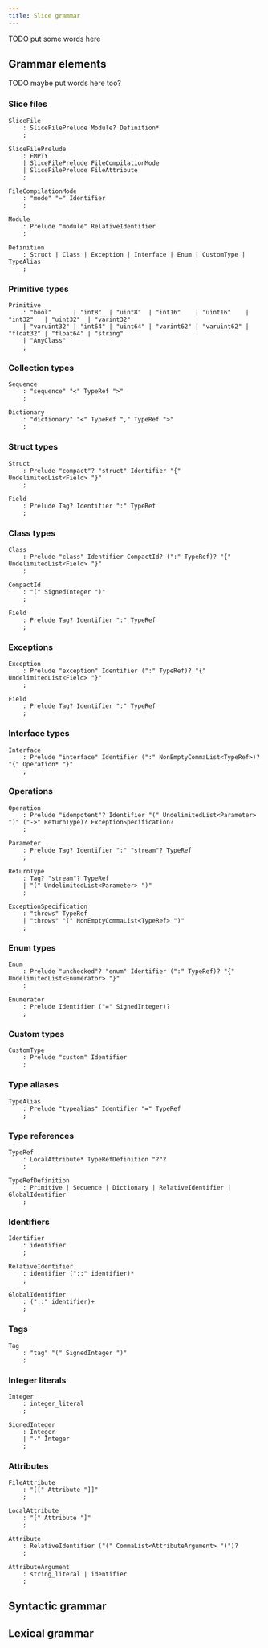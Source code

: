 ```yaml
---
title: Slice grammar
---
```


TODO put some words here

## Grammar elements

TODO maybe put words here too?

### Slice files

```ebnf {% showTitle=false %}
SliceFile
    : SliceFilePrelude Module? Definition*
    ;

SliceFilePrelude
    : EMPTY
    | SliceFilePrelude FileCompilationMode
    | SliceFilePrelude FileAttribute
    ;

FileCompilationMode
    : "mode" "=" Identifier
    ;

Module
    : Prelude "module" RelativeIdentifier
    ;

Definition
    : Struct | Class | Exception | Interface | Enum | CustomType | TypeAlias
    ;
```

### Primitive types

```ebnf {% showTitle=false %}
Primitive
    : "bool"      | "int8"  | "uint8"  | "int16"    | "uint16"    | "int32"   | "uint32"  | "varint32"
    | "varuint32" | "int64" | "uint64" | "varint62" | "varuint62" | "float32" | "float64" | "string"
    | "AnyClass"
    ;
```

### Collection types

```ebnf {% showTitle=false %}
Sequence
    : "sequence" "<" TypeRef ">"
    ;

Dictionary
    : "dictionary" "<" TypeRef "," TypeRef ">"
    ;
```

### Struct types

```ebnf {% showTitle=false %}
Struct
    : Prelude "compact"? "struct" Identifier "{" UndelimitedList<Field> "}"
    ;

Field
    : Prelude Tag? Identifier ":" TypeRef
    ;
```

### Class types

```ebnf {% showTitle=false %}
Class
    : Prelude "class" Identifier CompactId? (":" TypeRef)? "{" UndelimitedList<Field> "}"
    ;

CompactId
    : "(" SignedInteger ")"
    ;

Field
    : Prelude Tag? Identifier ":" TypeRef
    ;
```

### Exceptions

```ebnf {% showTitle=false %}
Exception
    : Prelude "exception" Identifier (":" TypeRef)? "{" UndelimitedList<Field> "}"
    ;

Field
    : Prelude Tag? Identifier ":" TypeRef
    ;
```

### Interface types

```ebnf {% showTitle=false %}
Interface
    : Prelude "interface" Identifier (":" NonEmptyCommaList<TypeRef>)? "{" Operation* "}"
    ;
```

### Operations

```ebnf {% showTitle=false %}
Operation
    : Prelude "idempotent"? Identifier "(" UndelimitedList<Parameter> ")" ("->" ReturnType)? ExceptionSpecification?
    ;

Parameter
    : Prelude Tag? Identifier ":" "stream"? TypeRef
    ;

ReturnType
    : Tag? "stream"? TypeRef
    | "(" UndelimitedList<Parameter> ")"
    ;

ExceptionSpecification
    : "throws" TypeRef
    | "throws" "(" NonEmptyCommaList<TypeRef> ")"
    ;
```

### Enum types

```ebnf {% showTitle=false %}
Enum
    : Prelude "unchecked"? "enum" Identifier (":" TypeRef)? "{" UndelimitedList<Enumerator> "}"
    ;

Enumerator
    : Prelude Identifier ("=" SignedInteger)?
    ;
```

### Custom types

```ebnf {% showTitle=false %}
CustomType
    : Prelude "custom" Identifier
    ;
```

### Type aliases

```ebnf {% showTitle=false %}
TypeAlias
    : Prelude "typealias" Identifier "=" TypeRef
    ;
```

### Type references

```ebnf {% showTitle=false %}
TypeRef
    : LocalAttribute* TypeRefDefinition "?"?
    ;

TypeRefDefinition
    : Primitive | Sequence | Dictionary | RelativeIdentifier | GlobalIdentifier
    ;
```

### Identifiers

```ebnf {% showTitle=false %}
Identifier
    : identifier
    ;

RelativeIdentifier
    : identifier ("::" identifier)*
    ;

GlobalIdentifier
    : ("::" identifier)+
    ;
```

### Tags

```ebnf {% showTitle=false %}
Tag
    : "tag" "(" SignedInteger ")" 
    ;
```

### Integer literals

```ebnf {% showTitle=false %}
Integer
    : integer_literal
    ;

SignedInteger
    : Integer
    | "-" Integer
    ;
```

### Attributes

```ebnf {% showTitle=false %}
FileAttribute
    : "[[" Attribute "]]"
    ;

LocalAttribute
    : "[" Attribute "]"
    ;

Attribute
    : RelativeIdentifier ("(" CommaList<AttributeArgument> ")")?
    ;

AttributeArgument
    : string_literal | identifier
    ;
```



## Syntactic grammar



## Lexical grammar